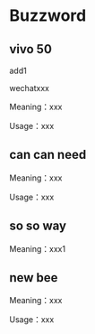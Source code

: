 # Buzzword

<!-- ... -->

## vivo 50

add1

wechatxxx

Meaning：xxx

Usage：xxx

## can can need

Meaning：xxx

Usage：xxx

<!-- ... -->

## so so way

Meaning：xxx1


## new bee

Meaning：xxx

Usage：xxx
